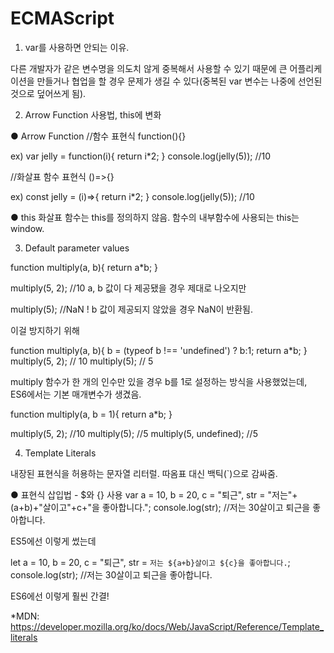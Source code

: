 # ECMAScript

1. var를 사용하면 안되는 이유.

다른 개발자가 같은 변수명을 의도치 않게 중복해서 사용할 수 있기 때문에 큰 어플리케이션을 만들거나 협업을 할 경우 문제가 생길 수 있다(중복된 var 변수는 나중에 선언된 것으로 덮어쓰게 됨).


2. Arrow Function 사용법, this에 변화

● Arrow Function
//함수 표현식
function(){}

ex)
var jelly = function(i){
    return i*2;
}
console.log(jelly(5)); //10

//화살표 함수 표현식
()=>{}

ex)
const jelly = (i)=>{
    return i*2;
}
console.log(jelly(5)); //10

● this
화살표 함수는 this를 정의하지 않음.
함수의 내부함수에 사용되는 this는 window.

3. Default parameter values

function multiply(a, b){
    return a*b;
}

multiply(5, 2); //10
a, b 값이 다 제공됐을 경우 제대로 나오지만

multiply(5); //NaN !
b 값이 제공되지 않았을 경우 NaN이 반환됨.

이걸 방지하기 위해

function multiply(a, b){
    b = (typeof b !== 'undefined') ? b:1;
    return a*b;
}
multiply(5, 2); // 10
multiply(5); // 5

multiply 함수가 한 개의 인수만 있을 경우 b를 1로 설정하는 방식을 사용했었는데, ES6에서는 기본 매개변수가 생겼음.

function multiply(a, b = 1){
    return a*b;
}

multiply(5, 2); //10
multiply(5); //5
multiply(5, undefined); //5

4. Template Literals

내장된 표현식을 허용하는 문자열 리터럴.
따옴표 대신 백틱(`)으로 감싸줌.

● 표현식 삽입법 - $와 {} 사용
var a = 10,
    b = 20,
    c = "퇴근",
    str = "저는"+(a+b)+"살이고"+c+"을 좋아합니다.";
console.log(str); //저는 30살이고 퇴근을 좋아합니다.

ES5에선 이렇게 썼는데

let a = 10,
    b = 20,
    c = "퇴근",
    str = `저는 ${a+b}살이고 ${c}을 좋아합니다.`;
console.log(str); //저는 30살이고 퇴근을 좋아합니다.

ES6에선 이렇게 훨씬 간결!

*MDN: https://developer.mozilla.org/ko/docs/Web/JavaScript/Reference/Template_literals